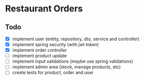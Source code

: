 # Restaurant Orders

## Todo
- [x] implement user (entity, repository, dto, service and controller)
- [x] implement spring security (with jwt token)
- [x] implement order controller
- [ ] implement product update
- [ ] implement input validations (maybe use spring validations)
- [ ] implement admin area (stock, manage products, etc)
- [ ] create tests for product, order and user
